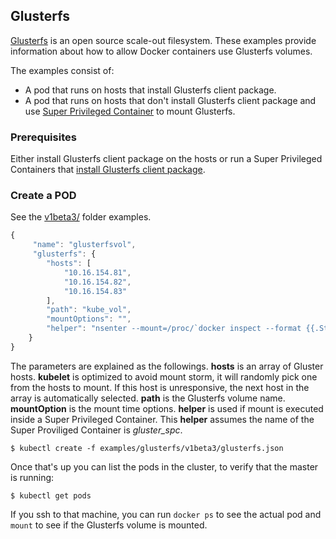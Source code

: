 ## Glusterfs

[Glusterfs](http://www.gluster.org) is an open source scale-out filesystem. These examples provide information about how to allow Docker containers use Glusterfs volumes.

The examples consist of:
- A pod that runs on hosts that install Glusterfs client package.
- A pod that runs on hosts that don't install Glusterfs client package and use [Super Privileged Container](http://developerblog.redhat.com/2014/11/06/introducing-a-super-privileged-container-concept/) to mount Glusterfs.

### Prerequisites

Either install Glusterfs client package on the hosts or run a Super Privileged Containers that [install Glusterfs client package](https://huaminchen.wordpress.com/2015/03/05/9/).

### Create a POD

See the [v1beta3/](v1beta3/) folder examples.

```js
{
     "name": "glusterfsvol",
     "glusterfs": {
        "hosts": [
            "10.16.154.81",
            "10.16.154.82",
            "10.16.154.83"
        ],
        "path": "kube_vol",
        "mountOptions": "",
        "helper": "nsenter --mount=/proc/`docker inspect --format {{.State.Pid}} gluster_spc`/ns/mnt"
    }
}
```

The parameters are explained as the followings. **hosts** is an array of Gluster hosts. **kubelet** is optimized to avoid mount storm, it will randomly pick one from the hosts to mount. If this host is unresponsive, the next host in the array is automatically selected. **path** is the Glusterfs volume name. **mountOption** is the mount time options. **helper** is used if mount is executed inside a Super Privileged Container. This **helper** assumes the name of the Super Proviliged Container is *gluster_spc*.

```shell
$ kubectl create -f examples/glusterfs/v1beta3/glusterfs.json
```
Once that's up you can list the pods in the cluster, to verify that the master is running:

```shell
$ kubectl get pods
```

If you ssh to that machine, you can run `docker ps` to see the actual pod and `mount` to see if the Glusterfs volume is mounted.